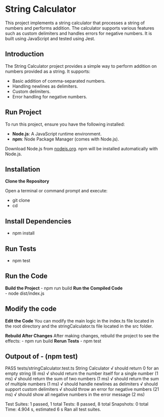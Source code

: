 # String Calculator

This project implements a string calculator that processes a string of numbers and performs addition. The calculator supports various features such as custom delimiters and handles errors for negative numbers. It is built using JavaScript and tested using Jest.

## Introduction

The String Calculator project provides a simple way to perform addition on numbers provided as a string. It supports:
- Basic addition of comma-separated numbers.
- Handling newlines as delimiters.
- Custom delimiters.
- Error handling for negative numbers.

## Run Project

To run this project, ensure you have the following installed:
- **Node.js**: A JavaScript runtime environment.
- **npm**: Node Package Manager (comes with Node.js).

Download Node.js from [nodejs.org](https://nodejs.org/). npm will be installed automatically with Node.js.

## Installation

 **Clone the Repository**

   Open a terminal or command prompt and execute:

  - git clone <repository-url>
  - cd <repository-directory>

## Install Dependencies
- npm install

## Run Tests
- npm test

## Run the Code
 
  **Build the Project** 
    - npm run build
  **Run the Compiled Code**  
    - node dist/index.js

## Modify the code

 **Edit the Code** 
    You can modify the main logic in the index.ts file located in the root directory and the stringCalculator.ts file located in the src folder.

 **Rebuild After Changes**
    After making changes, rebuild the project to see the effects:
    - npm run build
 **Rerun Tests**
    - npm test


## Outpout of - (npm test) 
PASS  tests/stringCalculator.test.ts
  String Calculator
    √ should return 0 for an empty string (6 ms)
    √ should return the number itself for a single number (1 ms)
    √ should return the sum of two numbers (1 ms)
    √ should return the sum of multiple numbers (1 ms)
    √ should handle newlines as delimiters
    √ should support custom delimiters
    √ should throw an error for negative numbers (21 ms)
    √ should show all negative numbers in the error message (2 ms)

Test Suites: 1 passed, 1 total
Tests:       8 passed, 8 total
Snapshots:   0 total
Time:        4.904 s, estimated 6 s
Ran all test suites.
